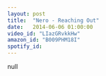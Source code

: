 ```yaml
---
layout: post
title:  "Nero - Reaching Out"
date:   2014-06-06 01:00:00
video_id: "LIazGRvkkHw"
amazon_id: "B009PHM18I"
spotify_id: 
---
```

null
